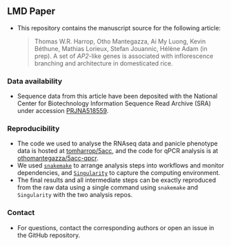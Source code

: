 ## LMD Paper

* This repository contains the manuscript source for the following article:

    > Thomas W.R. Harrop, Otho Mantegazza, Ai My Luong, Kevin Béthune, Mathias Lorieux, Stefan Jouannic, Hélène Adam (in prep). A set of *AP2*-like genes is associated with inflorescence branching and architecture in domesticated rice.

### Data availability

- Sequence data from this article have been deposited with the National Center for Biotechnology Information Sequence Read Archive (SRA) under accession [PRJNA518559](http://www.ncbi.nlm.nih.gov/bioproject/518559).

### Reproducibility

- The code we used to analyse the RNAseq data and panicle phenotype data is hosted at [tomharrop/5acc](https://github.com/tomharrop/5acc), and the code for qPCR analysis is at [othomantegazza/5acc-qpcr](https://github.com/othomantegazza/5acc-qpcr).
- We used [`snakemake`](https://snakemake.readthedocs.io/en/stable/) to arrange analysis steps into workflows and monitor dependencies, and [`Singularity`](https://sylabs.io/singularity/) to capture the computing environment.
- The final results and all intermediate steps can be exactly reproduced from the raw data using a single command using `snakemake` and `Singularity` with the two analysis repos.

### Contact

- For questions, contact the corresponding authors or open an issue in the GitHub repository.